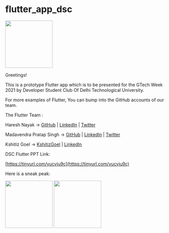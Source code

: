 # flutter_app_dsc

<img src="https://avatars.githubusercontent.com/u/48676482?s=200&v=4" width="150">


Greetings!  


This is a prototype Flutter app which is to be presented for the GTech Week 2021 by Developer Student Club Of Delhi Technological University.  

For more examples of Flutter, You can bump into the GitHub accounts of our team. 
  
The Flutter Team :  

Haresh Nayak       ->     [GitHub](https://github.com/hareshnayak) | [LinkedIn](https://linkedin.com/in/hareshnayak08) | [Twitter](https://twitter.com/HareshNayak19) 

Madavendra Pratap Singh -> [GitHub](https://github.com/mps01) | [LinkedIn](https://www.linkedin.com/in/madhavendra-p-singh-12a208193/) | [Twitter]()   

Kshitiz Goel       ->      [KshitizGoel](https://github.com/KshitizGoel) | [LinkedIn](https://www.linkedin.com/in/kshitiz-goel-29a76519a/)

DSC Flutter PPT Link:  

[https://tinyurl.com/yucvju9c](https://tinyurl.com/yucvju9c)

Here is a sneak peak:  
  
<img src="https://user-images.githubusercontent.com/67114557/109979470-f05f3c80-7d24-11eb-9afb-6d34c8eff62f.jpeg" width="150">
<img src="https://user-images.githubusercontent.com/67114557/109979522-ff45ef00-7d24-11eb-8018-9a190284545b.jpeg" width="150">



